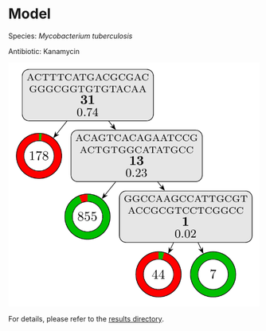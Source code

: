 
# Model

Species: *Mycobacterium tuberculosis*

Antibiotic: Kanamycin

<a href="./model.pdf"><img src="./model.png" /></a>

For details, please refer to the [results directory](../../../../../results/cart_b/mycobacterium%20tuberculosis/kanamycin/repeat_7/).

